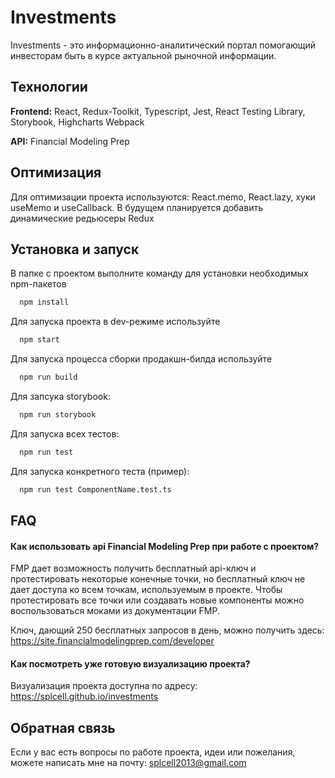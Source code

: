 # Investments

Investments - это информационно-аналитический портал помогающий инвесторам быть в курсе актуальной рыночной информации.

## Технологии

**Frontend:** React, Redux-Toolkit, Typescript, Jest, React Testing Library, Storybook, Highcharts Webpack

**API:** Financial Modeling Prep


## Оптимизация

Для оптимизации проекта используются: React.memo, React.lazy, хуки useMemo и useCallback. В будущем планируется добавить динамические редьюсеры Redux

## Установка и запуск

В папке с проектом выполните команду для установки необходимых npm-пакетов
```bash
  npm install
```
Для запуска проекта в dev-режиме используйте
```bash
  npm start
```
Для запуска процесса сборки продакшн-билда используйте

```bash
  npm run build
```

Для запсука storybook:

```bash
  npm run storybook
```
Для запуска всех тестов:

```bash
  npm run test
```

Для запуска конкретного теста (пример):

```bash
  npm run test ComponentName.test.ts
```

## FAQ

#### Как использовать api Financial Modeling Prep при работе с проектом?

FMP дает возможность получить бесплатный api-ключ и протестировать некоторые конечные точки, но бесплатный ключ не дает доступа ко всем точкам, используемым в проекте. Чтобы протестировать все точки или создавать новые компоненты можно воспользоваться моками из документации FMP. 

Ключ, дающий 250 бесплатных запросов в день, можно получить здесь: https://site.financialmodelingprep.com/developer

#### Как посмотреть уже готовую визуализацию проекта?

Визуализация проекта доступна по адресу: https://splcell.github.io/investments

## Обратная связь

Если у вас есть вопросы по работе проекта, идеи или пожелания, можете написать мне на почту: splcell2013@gmail.com
